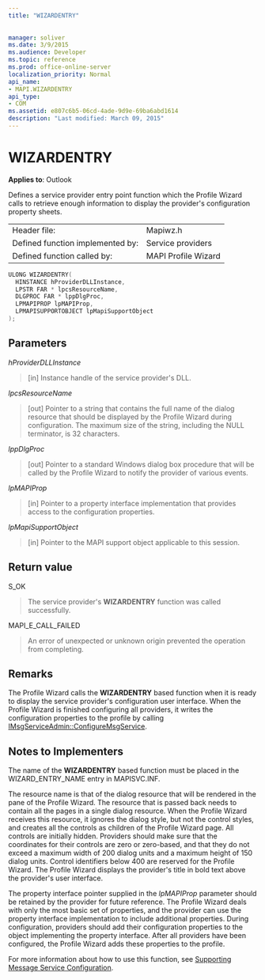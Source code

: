 ```yaml
---
title: "WIZARDENTRY"
 
 
manager: soliver
ms.date: 3/9/2015
ms.audience: Developer
ms.topic: reference
ms.prod: office-online-server
localization_priority: Normal
api_name:
- MAPI.WIZARDENTRY
api_type:
- COM
ms.assetid: e807c6b5-06cd-4ade-9d9e-69ba6abd1614
description: "Last modified: March 09, 2015"
---
```


# WIZARDENTRY

  
  
**Applies to**: Outlook 
  
Defines a service provider entry point function which the Profile Wizard calls to retrieve enough information to display the provider's configuration property sheets. 
  
|||
|:-----|:-----|
|Header file:  <br/> |Mapiwz.h  <br/> |
|Defined function implemented by:  <br/> |Service providers  <br/> |
|Defined function called by:  <br/> |MAPI Profile Wizard  <br/> |
   
```cpp
ULONG WIZARDENTRY(
  HINSTANCE hProviderDLLInstance,
  LPSTR FAR * lpcsResourceName,
  DLGPROC FAR * lppDlgProc,
  LPMAPIPROP lpMAPIProp,
  LPMAPISUPPORTOBJECT lpMapiSupportObject
);
```

## Parameters

 _hProviderDLLInstance_
  
> [in] Instance handle of the service provider's DLL. 
    
 _lpcsResourceName_
  
> [out] Pointer to a string that contains the full name of the dialog resource that should be displayed by the Profile Wizard during configuration. The maximum size of the string, including the NULL terminator, is 32 characters. 
    
 _lppDlgProc_
  
> [out] Pointer to a standard Windows dialog box procedure that will be called by the Profile Wizard to notify the provider of various events. 
    
 _lpMAPIProp_
  
> [in] Pointer to a property interface implementation that provides access to the configuration properties. 
    
 _lpMapiSupportObject_
  
> [in] Pointer to the MAPI support object applicable to this session.
    
## Return value

S_OK 
  
> The service provider's **WIZARDENTRY** function was called successfully. 
    
MAPI_E_CALL_FAILED 
  
> An error of unexpected or unknown origin prevented the operation from completing.
    
## Remarks

The Profile Wizard calls the **WIZARDENTRY** based function when it is ready to display the service provider's configuration user interface. When the Profile Wizard is finished configuring all providers, it writes the configuration properties to the profile by calling [IMsgServiceAdmin::ConfigureMsgService](imsgserviceadmin-configuremsgservice.md). 
  
## Notes to Implementers

The name of the **WIZARDENTRY** based function must be placed in the WIZARD_ENTRY_NAME entry in MAPISVC.INF. 
  
The resource name is that of the dialog resource that will be rendered in the pane of the Profile Wizard. The resource that is passed back needs to contain all the pages in a single dialog resource. When the Profile Wizard receives this resource, it ignores the dialog style, but not the control styles, and creates all the controls as children of the Profile Wizard page. All controls are initially hidden. Providers should make sure that the coordinates for their controls are zero or zero-based, and that they do not exceed a maximum width of 200 dialog units and a maximum height of 150 dialog units. Control identifiers below 400 are reserved for the Profile Wizard. The Profile Wizard displays the provider's title in bold text above the provider's user interface. 
  
The property interface pointer supplied in the  _lpMAPIProp_ parameter should be retained by the provider for future reference. The Profile Wizard deals with only the most basic set of properties, and the provider can use the property interface implementation to include additional properties. During configuration, providers should add their configuration properties to the object implementing the property interface. After all providers have been configured, the Profile Wizard adds these properties to the profile. 
  
For more information about how to use this function, see [Supporting Message Service Configuration](supporting-message-service-configuration.md). 
  

